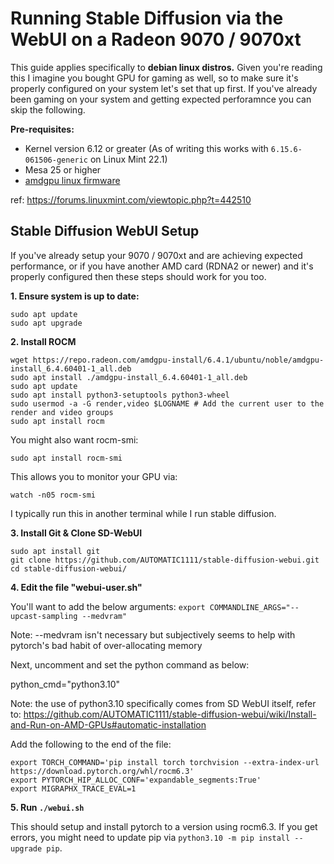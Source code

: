 # Running Stable Diffusion via the WebUI on a Radeon 9070 / 9070xt

This guide applies specifically to **debian linux distros.** Given you're reading this I imagine you bought GPU for gaming as well, so to make sure it's properly configured on your system let's set that up first. If you've already been gaming on your system and getting expected perforamnce you can skip the following.

**Pre-requisites:**
- Kernel version 6.12 or greater (As of writing this works with `6.15.6-061506-generic` on Linux Mint 22.1)
- Mesa 25 or higher
- [amdgpu linux firmware](https://git.kernel.org/pub/scm/linux/kernel/git/firmware/linux-firmware.git/commit/t)

ref: https://forums.linuxmint.com/viewtopic.php?t=442510

## Stable Diffusion WebUI Setup

If you've already setup your 9070 / 9070xt and are achieving expected performance, or if you have another AMD card (RDNA2 or newer) and it's properly configured then these steps should work for you too.

**1. Ensure system is up to date:**
```
sudo apt update
sudo apt upgrade
```

**2. Install ROCM**
```
wget https://repo.radeon.com/amdgpu-install/6.4.1/ubuntu/noble/amdgpu-install_6.4.60401-1_all.deb
sudo apt install ./amdgpu-install_6.4.60401-1_all.deb
sudo apt update
sudo apt install python3-setuptools python3-wheel
sudo usermod -a -G render,video $LOGNAME # Add the current user to the render and video groups
sudo apt install rocm
```
You might also want rocm-smi:
```
sudo apt install rocm-smi
```
This allows you to monitor your GPU via:
```
watch -n05 rocm-smi
```
I typically run this in another terminal while I run stable diffusion.

**3. Install Git & Clone SD-WebUI**
```
sudo apt install git
git clone https://github.com/AUTOMATIC1111/stable-diffusion-webui.git
cd stable-diffusion-webui/
```

**4. Edit the file "webui-user.sh"**

You'll want to add the below arguments:
`export COMMANDLINE_ARGS="--upcast-sampling --medvram"`

Note: --medvram isn't necessary but subjectively seems to help with pytorch's bad habit of over-allocating memory

Next, uncomment and set the python command as below:

python_cmd="python3.10"

Note: the use of python3.10 specifically comes from SD WebUI itself, refer to: https://github.com/AUTOMATIC1111/stable-diffusion-webui/wiki/Install-and-Run-on-AMD-GPUs#automatic-installation

Add the following to the end of the file:

```
export TORCH_COMMAND='pip install torch torchvision --extra-index-url https://download.pytorch.org/whl/rocm6.3'
export PYTORCH_HIP_ALLOC_CONF='expandable_segments:True'
export MIGRAPHX_TRACE_EVAL=1
```

**5. Run `./webui.sh`**

This should setup and install pytorch to a version using rocm6.3. If you get errors, you might need to update pip via `python3.10 -m pip install --upgrade pip`.

